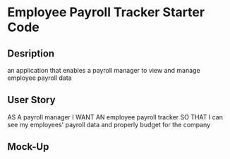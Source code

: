 # Employee Payroll Tracker Starter Code

## Desription
an application that enables a payroll manager to view and manage employee payroll data

## User Story
AS A payroll manager
I WANT AN employee payroll tracker
SO THAT I can see my employees' payroll data and properly budget for the company

## Mock-Up

